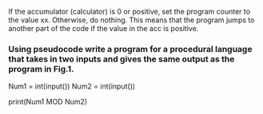 If the accumulator (calculator) is 0 or positive, set the program counter to the value xx. Otherwise, do nothing. This means that the program jumps to another part of the code if the value in the acc is positive.

### Using pseudocode write a program for a procedural language that takes in two inputs and gives the same output as the program in Fig.1.
Num1 = int(input())
Num2 = int(input())

print(Num1 MOD Num2)